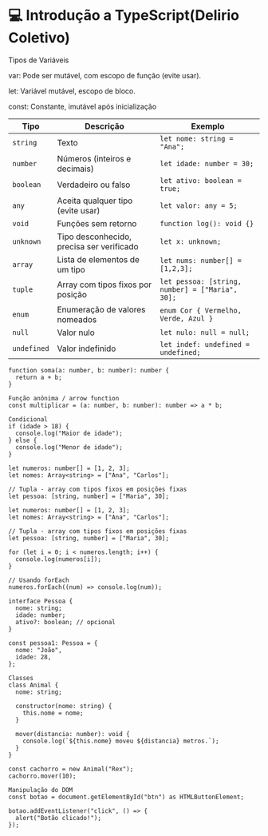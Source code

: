# 💻 Introdução a TypeScript(Delirio Coletivo)

Tipos de Variáveis

var: Pode ser mutável, com escopo de função (evite usar).

let: Variável mutável, escopo de bloco.

const: Constante, imutável após inicialização

| Tipo       | Descrição                              | Exemplo                |
|------------|--------------------------------------|------------------------|
| `string`   | Texto                                | `let nome: string = "Ana";`  |
| `number`   | Números (inteiros e decimais)        | `let idade: number = 30;`    |
| `boolean`  | Verdadeiro ou falso                   | `let ativo: boolean = true;` |
| `any`      | Aceita qualquer tipo (evite usar)    | `let valor: any = 5;`        |
| `void`     | Funções sem retorno                   | `function log(): void {}`    |
| `unknown`  | Tipo desconhecido, precisa ser verificado | `let x: unknown;`        |
| `array`    | Lista de elementos de um tipo        | `let nums: number[] = [1,2,3];` |
| `tuple`    | Array com tipos fixos por posição    | `let pessoa: [string, number] = ["Maria", 30];` |
| `enum`     | Enumeração de valores nomeados       | `enum Cor { Vermelho, Verde, Azul }` |
| `null`     | Valor nulo                          | `let nulo: null = null;`      |
| `undefined`| Valor indefinido                     | `let indef: undefined = undefined;` |


```TS
function soma(a: number, b: number): number {
  return a + b;
}
```

```TS
Função anônima / arrow function
const multiplicar = (a: number, b: number): number => a * b;
```

```TS
Condicional
if (idade > 18) {
  console.log("Maior de idade");
} else {
  console.log("Menor de idade");
}
```

```TS
let numeros: number[] = [1, 2, 3];
let nomes: Array<string> = ["Ana", "Carlos"];

// Tupla - array com tipos fixos em posições fixas
let pessoa: [string, number] = ["Maria", 30];
```

```TS
let numeros: number[] = [1, 2, 3];
let nomes: Array<string> = ["Ana", "Carlos"];

// Tupla - array com tipos fixos em posições fixas
let pessoa: [string, number] = ["Maria", 30];

```

```TS
for (let i = 0; i < numeros.length; i++) {
  console.log(numeros[i]);
}

// Usando forEach
numeros.forEach((num) => console.log(num));
```

```TS
interface Pessoa {
  nome: string;
  idade: number;
  ativo?: boolean; // opcional
}

const pessoa1: Pessoa = {
  nome: "João",
  idade: 28,
};
```

```TS
Classes
class Animal {
  nome: string;

  constructor(nome: string) {
    this.nome = nome;
  }

  mover(distancia: number): void {
    console.log(`${this.nome} moveu ${distancia} metros.`);
  }
}

const cachorro = new Animal("Rex");
cachorro.mover(10);
```

```TS
Manipulação do DOM
const botao = document.getElementById("btn") as HTMLButtonElement;

botao.addEventListener("click", () => {
  alert("Botão clicado!");
});
```
